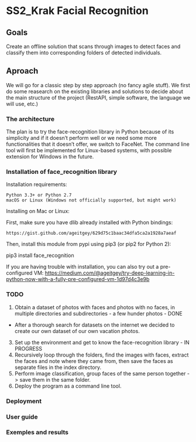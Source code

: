 # SS2_Krak Facial Recognition

## Goals
Create an offline solution that scans through images to detect faces and classify them into corresponding folders of detected individuals.

## Aproach
We will go for a classic step by step approach (no fancy agile stuff).
We first do some reasearch on the existing libraries and solutions to decide about the main structure of the project (RestAPI, simple software, the language we will use, etc.)

### The architecture
The plan is to try the face-recognition library in Python because of its simplicity and if it doesn’t perform well or we need some more functionalities that it doesn’t offer, we switch to FaceNet.
The command line tool will first be implemented for Linux-based systems, with possible extension for Windows in the future.

### Installation of face_recognition library
Installation requirements:

    Python 3.3+ or Python 2.7
    macOS or Linux (Windows not officially supported, but might work)

Installing on Mac or Linux:

First, make sure you have dlib already installed with Python bindings:

    https://gist.github.com/ageitgey/629d75c1baac34dfa5ca2a1928a7aeaf

Then, install this module from pypi using pip3 (or pip2 for Python 2):

pip3 install face_recognition

If you are having trouble with installation, you can also try out a
pre-configured VM: https://medium.com/@ageitgey/try-deep-learning-in-python-now-with-a-fully-pre-configured-vm-1d97d4c3e9b


### TODO
1) Obtain a dataset of photos with faces and photos with no faces, in multiple directories and subdirectories - a few hunder photos - DONE
  * After a thorough search for datasets on the internet we decided to create our own dataset of our own vacation photos.
3) Set up the environment and get to know the face-recognition library - IN PROGRESS
4) Recursively loop through the folders, find the images with faces, extract the faces and note where they came from, then save the faces as separate files in the index directory.
5) Perform image classification, group faces of the same person together -> save them in the same folder. 
6) Deploy the program as a command line tool.

### Deployment

### User guide

### Exemples and results
